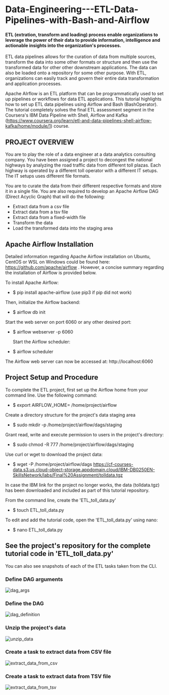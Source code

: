 # Data-Engineering---ETL-Data-Pipelines-with-Bash-and-Airflow

#### ETL (extration, transform and loading) process enable organizations to leverage the power of their data to provide information, intelligence and actionable insights into the organization's processes.
ETL data pipelines allows for the curation of data from multiple sources, transform the data into some other formats or structure and then use the transformed data for other other downstream applications. The data can also be loaded onto a repository for some other purpose. With ETL, organizations can easily track and govern their entire data transformation and application processes. 

Apache AIrflow is an ETL platform that can be programmatically used to set up pipelines or workflows for data ETL applications. This tutorial highlights how to set up ETL data pipelines using Airflow and Bash (BashOperator). The tutorial completely solves the final ETL assessment segment in the Coursera's IBM Data Pipeline with Shell, Airflow and Kafka (https://www.coursera.org/learn/etl-and-data-pipelines-shell-airflow-kafka/home/module/1) course.

## PROJECT OVERVIEW
You are to play the role of a data engineer at a data analytics consulting company. You have been assigned a project to decongest the national highways by analyzing the road traffic data from different toll plazas. Each highway is operated by a different toll operator with a different IT setups. The IT setups uses different file formats. 

You are to curate the data from their different respective formats and store it in a single file. You are also required to develop an Apache Airflow DAG (Direct Acyclic Graph) that will do the following:
* Extract data from a csv file
* Extract data from a tsv file
* Extract data from a fixed-width file
* Transform the data
* Load the transformed data into the staging area

## Apache Airflow Installation

Detailed information regarding Apache Airflow installation on Ubuntu, CentOS or WSL on Windows could be found here: https://github.com/apache/airflow . However, a concise summary regarding the installation of Airflow is provided below.

To install Apache Airflow:

* $ pip install apache-airflow  (use pip3 if pip did not work)

Then, initialize the Airflow backend:

* $ airflow db init

Start the web server on port 6060 or any other desired port:

* $ airflow webserver -p 6060

  Start the Airflow scheduler:

* $ airflow scheduler

The Airflow web server can now be accessed at: http://localhost:6060

## Project Setup and Procedure
To complete the ETL project, first set up the Airflow home from your command line. Use the following command:

* $ export AIRFLOW_HOME= /home/project/airflow

Create a directory structure for the project's data staging area
* $ sudo mkdir -p /home/project/airflow/dags/staging

Grant read, write and execute permission to users in the project's directory:

* $ sudo chmod -R 777 /home/project/airflow/dags/staging

Use curl or wget to download the project data: 

* $ wget -P /home/project/airflow/dags https://cf-courses-data.s3.us.cloud-object-storage.appdomain.cloud/IBM-DB0250EN-SkillsNetwork/labs/Final%20Assignment/tolldata.tgz

In case the IBM link for the project no longer works, the data (tolldata.tgz) has been downloaded and included as part of this tutorial repository. 

From the command line, create the 'ETL_toll_data.py'

* $ touch ETL_toll_data.py

To edit and add the tutorial code, open the 'ETL_toll_data.py' using nano:

* $ nano ETL_toll_data.py

## See the project's repository for the complete tutorial code in 'ETL_toll_data.py'

You can also see snapshots of each of the ETL tasks taken from the CLI. 

### Define DAG arguments

![dag_args](https://github.com/user-attachments/assets/9d445c72-cb83-4a32-abf8-161d9d0fce39)

### Define the DAG

![dag_definition](https://github.com/user-attachments/assets/ce331cb2-37a0-44d9-b999-04242e907c4a)

### Unzip the project's data

![unzip_data](https://github.com/user-attachments/assets/e68fbe34-cc81-4e62-99a5-fbfac1cc588f)

### Create a task to extract data from CSV file

![extract_data_from_csv](https://github.com/user-attachments/assets/55747261-3e62-491f-afec-bc449a1d7b45)

### Create a task to extract data from TSV file

![extract_data_from_tsv](https://github.com/user-attachments/assets/fdb75a3c-549c-4133-9674-0dfe30d7ca70)

















